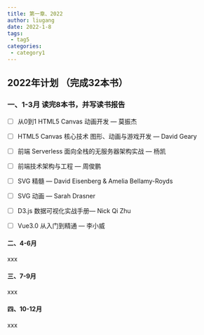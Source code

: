```yaml
---
title: 第一章、2022
author: liugang
date: 2022-1-8
tags:
 - tag5
categories:
 - category1
---
```


<Boxx  changeTime="5000"/>  

## 2022年计划 （完成32本书）

### 一、1-3月 读完8本书，并写读书报告

- [ ] 从0到1 HTML5 Canvas 动画开发 — 莫振杰

- [ ] HTML5 Canvas 核心技术 图形、动画与游戏开发 — David Geary

- [ ] 前端 Serverless 面向全栈的无服务器架构实战 — 杨凯

- [ ] 前端技术架构与工程 — 周俊鹏

- [ ] SVG 精髓  — David Eisenberg & Amelia Bellamy-Royds

- [ ] SVG 动画 —  Sarah Drasner

- [ ] D3.js 数据可视化实战手册— Nick Qi Zhu

- [ ] Vue3.0 从入门到精通 — 李小威

#### 二、4-6月

xxx

#### 三、7-9月

xxx

#### 四、10-12月

xxx
